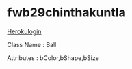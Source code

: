 # fwb29chinthakuntla
[Herokulogin](http://fwb29chinthakuntla.herokuapp.com/)

Class Name : Ball

Attributes : bColor,bShape,bSize